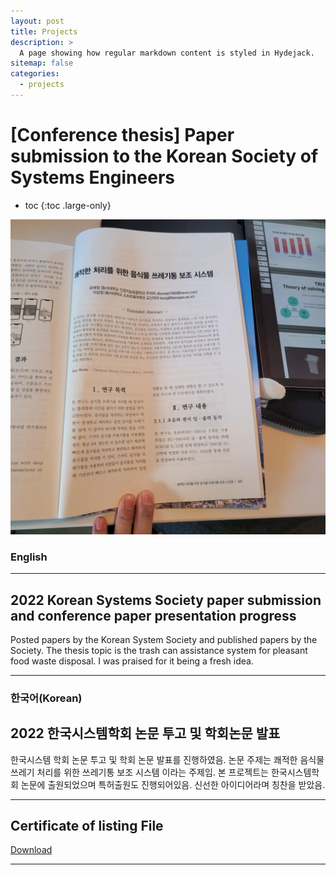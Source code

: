 ```yaml
---
layout: post
title: Projects
description: >
  A page showing how regular markdown content is styled in Hydejack.
sitemap: false
categories:
  - projects
---
```


# [Conference thesis] Paper submission to the Korean Society of Systems Engineers

* toc
{:toc .large-only}


![screenshot](/assets/img/blog/conferencethesis.webp)

### English
---
## 2022 Korean Systems Society paper submission and conference paper presentation progress
 Posted papers by the Korean System Society and published papers by the Society. The thesis topic is the trash can assistance system for pleasant food waste disposal.
 I was praised for it being a fresh idea.

 
---

### 한국어(Korean)
## 2022 한국시스템학회 논문 투고 및 학회논문 발표
  
  한국시스템 학회 논문 투고 및 학회 논문 발표를 진행하였음. 논문 주제는 쾌적한 음식물 쓰레기 처리를 위한 쓰레기통 보조 시스템 이라는 주제임. 본 프로젝트는 한국시스템학회 논문에 출원되었으며 특허출원도 진행되어있음.
  신선한 아이디어라며 칭찬을 받았음.
  
---

## Certificate of listing File
[Download](https://bit.ly/3VzPLFD)

---